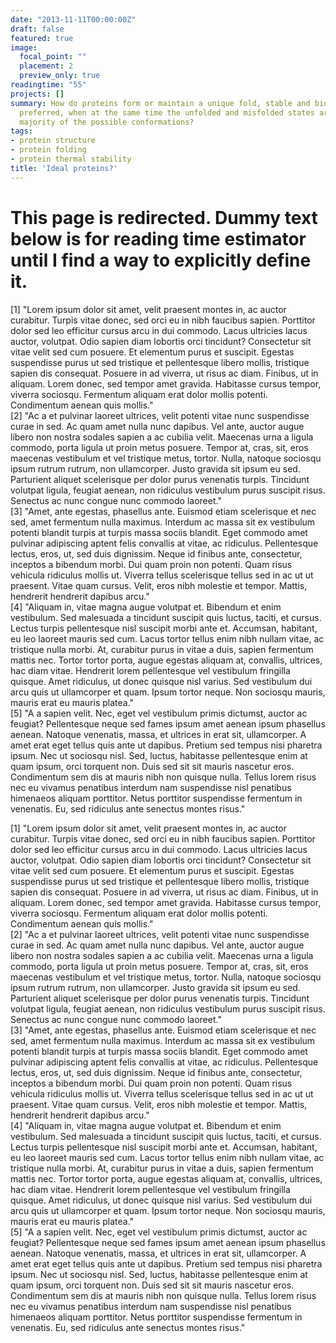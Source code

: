 ```yaml
---
date: "2013-11-11T00:00:00Z"
draft: false
featured: true
image:
  focal_point: ""
  placement: 2
  preview_only: true
readingtime: "55"
projects: []
summary: How do proteins form or maintain a unique fold, stable and biologically 
  preferred, when at the same time the unfolded and misfolded states are the vast 
  majority of the possible conformations?
tags:
- protein structure
- protein folding
- protein thermal stability
title: 'Ideal proteins?'
---
```



# This page is redirected. Dummy text below is for reading time estimator until I find a way to explicitly define it.

  
 [1] "Lorem ipsum dolor sit amet, velit praesent montes in, ac auctor curabitur. Turpis vitae donec, sed orci eu in nibh faucibus sapien. Porttitor dolor sed leo efficitur cursus arcu in dui commodo. Lacus ultricies lacus auctor, volutpat. Odio sapien diam lobortis orci tincidunt? Consectetur sit vitae velit sed cum posuere. Et elementum purus et suscipit. Egestas suspendisse purus ut sed tristique et pellentesque libero mollis, tristique sapien dis consequat. Posuere in ad viverra, ut risus ac diam. Finibus, ut in aliquam. Lorem donec, sed tempor amet gravida. Habitasse cursus tempor, viverra sociosqu. Fermentum aliquam erat dolor mollis potenti. Condimentum aenean quis mollis."                                                                                                                                                                                                                   
 [2] "Ac a et pulvinar laoreet ultrices, velit potenti vitae nunc suspendisse curae in sed. Ac quam amet nulla nunc dapibus. Vel ante, auctor augue libero non nostra sodales sapien a ac cubilia velit. Maecenas urna a ligula commodo, porta ligula ut proin metus posuere. Tempor at, cras, sit, eros maecenas vestibulum et vel tristique metus, tortor. Nulla, natoque sociosqu ipsum rutrum rutrum, non ullamcorper. Justo gravida sit ipsum eu sed. Parturient aliquet scelerisque per dolor purus venenatis turpis. Tincidunt volutpat ligula, feugiat aenean, non ridiculus vestibulum purus suscipit risus. Senectus ac nunc congue nunc commodo laoreet."                                                                                                                                                                                                                                                               
 [3] "Amet, ante egestas, phasellus ante. Euismod etiam scelerisque et nec sed, amet fermentum nulla maximus. Interdum ac massa sit ex vestibulum potenti blandit turpis at turpis massa sociis blandit. Eget commodo amet pulvinar adipiscing aptent felis convallis at vitae, ac ridiculus. Pellentesque lectus, eros, ut, sed duis dignissim. Neque id finibus ante, consectetur, inceptos a bibendum morbi. Dui quam proin non potenti. Quam risus vehicula ridiculus mollis ut. Viverra tellus scelerisque tellus sed in ac ut ut praesent. Vitae quam cursus. Velit, eros nibh molestie et tempor. Mattis, hendrerit hendrerit dapibus arcu."                                                                                                                                                                                                                                                                                
 [4] "Aliquam in, vitae magna augue volutpat et. Bibendum et enim vestibulum. Sed malesuada a tincidunt suscipit quis luctus, taciti, et cursus. Lectus turpis pellentesque nisl suscipit morbi ante et. Accumsan, habitant, eu leo laoreet mauris sed cum. Lacus tortor tellus enim nibh nullam vitae, ac tristique nulla morbi. At, curabitur purus in vitae a duis, sapien fermentum mattis nec. Tortor tortor porta, augue egestas aliquam at, convallis, ultrices, hac diam vitae. Hendrerit lorem pellentesque vel vestibulum fringilla quisque. Amet ridiculus, ut donec quisque nisl varius. Sed vestibulum dui arcu quis ut ullamcorper et quam. Ipsum tortor neque. Non sociosqu mauris, mauris erat eu mauris platea."                                                                                                                                                                                                  
 [5] "A a sapien velit. Nec, eget vel vestibulum primis dictumst, auctor ac feugiat? Pellentesque neque sed fames ipsum amet aenean ipsum phasellus aenean. Natoque venenatis, massa, et ultrices in erat sit, ullamcorper. A amet erat eget tellus quis ante ut dapibus. Pretium sed tempus nisi pharetra ipsum. Nec ut sociosqu nisl. Sed, luctus, habitasse pellentesque enim at quam ipsum, orci torquent non. Duis sed sit sit mauris nascetur eros. Condimentum sem dis at mauris nibh non quisque nulla. Tellus lorem risus nec eu vivamus penatibus interdum nam suspendisse nisl penatibus himenaeos aliquam porttitor. Netus porttitor suspendisse fermentum in venenatis. Eu, sed ridiculus ante senectus montes risus."              

  
 [1] "Lorem ipsum dolor sit amet, velit praesent montes in, ac auctor curabitur. Turpis vitae donec, sed orci eu in nibh faucibus sapien. Porttitor dolor sed leo efficitur cursus arcu in dui commodo. Lacus ultricies lacus auctor, volutpat. Odio sapien diam lobortis orci tincidunt? Consectetur sit vitae velit sed cum posuere. Et elementum purus et suscipit. Egestas suspendisse purus ut sed tristique et pellentesque libero mollis, tristique sapien dis consequat. Posuere in ad viverra, ut risus ac diam. Finibus, ut in aliquam. Lorem donec, sed tempor amet gravida. Habitasse cursus tempor, viverra sociosqu. Fermentum aliquam erat dolor mollis potenti. Condimentum aenean quis mollis."                                                                                                                                                                                                                   
 [2] "Ac a et pulvinar laoreet ultrices, velit potenti vitae nunc suspendisse curae in sed. Ac quam amet nulla nunc dapibus. Vel ante, auctor augue libero non nostra sodales sapien a ac cubilia velit. Maecenas urna a ligula commodo, porta ligula ut proin metus posuere. Tempor at, cras, sit, eros maecenas vestibulum et vel tristique metus, tortor. Nulla, natoque sociosqu ipsum rutrum rutrum, non ullamcorper. Justo gravida sit ipsum eu sed. Parturient aliquet scelerisque per dolor purus venenatis turpis. Tincidunt volutpat ligula, feugiat aenean, non ridiculus vestibulum purus suscipit risus. Senectus ac nunc congue nunc commodo laoreet."                                                                                                                                                                                                                                                               
 [3] "Amet, ante egestas, phasellus ante. Euismod etiam scelerisque et nec sed, amet fermentum nulla maximus. Interdum ac massa sit ex vestibulum potenti blandit turpis at turpis massa sociis blandit. Eget commodo amet pulvinar adipiscing aptent felis convallis at vitae, ac ridiculus. Pellentesque lectus, eros, ut, sed duis dignissim. Neque id finibus ante, consectetur, inceptos a bibendum morbi. Dui quam proin non potenti. Quam risus vehicula ridiculus mollis ut. Viverra tellus scelerisque tellus sed in ac ut ut praesent. Vitae quam cursus. Velit, eros nibh molestie et tempor. Mattis, hendrerit hendrerit dapibus arcu."                                                                                                                                                                                                                                                                                
 [4] "Aliquam in, vitae magna augue volutpat et. Bibendum et enim vestibulum. Sed malesuada a tincidunt suscipit quis luctus, taciti, et cursus. Lectus turpis pellentesque nisl suscipit morbi ante et. Accumsan, habitant, eu leo laoreet mauris sed cum. Lacus tortor tellus enim nibh nullam vitae, ac tristique nulla morbi. At, curabitur purus in vitae a duis, sapien fermentum mattis nec. Tortor tortor porta, augue egestas aliquam at, convallis, ultrices, hac diam vitae. Hendrerit lorem pellentesque vel vestibulum fringilla quisque. Amet ridiculus, ut donec quisque nisl varius. Sed vestibulum dui arcu quis ut ullamcorper et quam. Ipsum tortor neque. Non sociosqu mauris, mauris erat eu mauris platea."                                                                                                                                                                                                  
 [5] "A a sapien velit. Nec, eget vel vestibulum primis dictumst, auctor ac feugiat? Pellentesque neque sed fames ipsum amet aenean ipsum phasellus aenean. Natoque venenatis, massa, et ultrices in erat sit, ullamcorper. A amet erat eget tellus quis ante ut dapibus. Pretium sed tempus nisi pharetra ipsum. Nec ut sociosqu nisl. Sed, luctus, habitasse pellentesque enim at quam ipsum, orci torquent non. Duis sed sit sit mauris nascetur eros. Condimentum sem dis at mauris nibh non quisque nulla. Tellus lorem risus nec eu vivamus penatibus interdum nam suspendisse nisl penatibus himenaeos aliquam porttitor. Netus porttitor suspendisse fermentum in venenatis. Eu, sed ridiculus ante senectus montes risus."              
